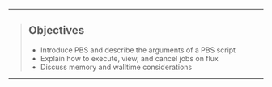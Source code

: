------------

> ## Objectives
>
> * Introduce PBS and describe the arguments of a PBS script
> * Explain how to execute, view, and cancel jobs on flux
> * Discuss memory and walltime considerations


------------

